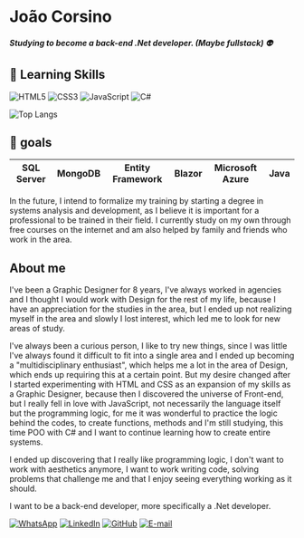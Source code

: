 # João Corsino

##### Studying to become a back-end .Net developer. (Maybe fullstack) :alien:
## :book: Learning Skills
![HTML5](https://img.shields.io/badge/HTML5-000?style=for-the-badge&logo=html5) ![CSS3](https://img.shields.io/badge/CSS3-000?style=for-the-badge&logo=css3&logoColor=264CE4) ![JavaScript](https://img.shields.io/badge/JavaScript-000?style=for-the-badge&logo=javascript) ![C#](https://img.shields.io/badge/C%23-000?style=for-the-badge&logo=c-sharp&logoColor=823085)

![Top Langs](https://github-readme-stats-git-masterrstaa-rickstaa.vercel.app/api/top-langs/?username=jotaCorsino&layout=compact&bg_color=000&border_color=30A3DC&title_color=E94D5F&text_color=FFF)
## :scroll: goals
| SQL Server | MongoDB | Entity Framework | Blazor | Microsoft Azure | Java |
|-|-|-|-|-|-|

In the future, I intend to formalize my training by starting a degree in systems analysis and development, as I believe it is important for a professional to be trained in their field. I currently study on my own through free courses on the internet and am also helped by family and friends who work in the area.

## About me
I've been a Graphic Designer for 8 years, I've always worked in agencies and I thought I would work with Design for the rest of my life, because I have an appreciation for the studies in the area, but I ended up not realizing myself in the area and slowly I lost interest, which led me to look for new areas of study.

I've always been a curious person, I like to try new things, since I was little I've always found it difficult to fit into a single area and I ended up becoming a "multidisciplinary enthusiast", which helps me a lot in the area of Design, which ends up requiring this at a certain point. But my desire changed after I started experimenting with HTML and CSS as an expansion of my skills as a Graphic Designer, because then I discovered the universe of Front-end, but I really fell in love with JavaScript, not necessarily the language itself but the programming logic, for me it was wonderful to practice the logic behind the codes, to create functions, methods and I'm still studying, this time POO with C# and I want to continue learning how to create entire systems.

I ended up discovering that I really like programming logic, I don't want to work with aesthetics anymore, I want to work writing code, solving problems that challenge me and that I enjoy seeing everything working as it should.

I want to be a back-end developer, more specifically a .Net developer.

[![WhatsApp](https://img.shields.io/badge/WhatsApp-25D366?style=for-the-badge&logo=whatsapp&logoColor=white)](https://wa.me/5512996399108) [![LinkedIn](https://img.shields.io/badge/LinkedIn-000?style=for-the-badge&logo=linkedin&logoColor=0E76A8)](https://www.linkedin.com/in/jota-corsino/) [![GitHub](https://img.shields.io/badge/GitHub-000?style=for-the-badge&logo=github&logoColor=white)](https://github.com/jotaCorsino) [![E-mail](https://img.shields.io/badge/-Email-000?style=for-the-badge&logo=microsoft-outlook&logoColor=007BFF)](mailto:oi.corsino@gmail.com)
